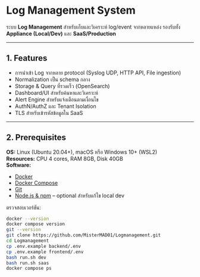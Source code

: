 # Log Management System

ระบบ **Log Management** สำหรับเก็บและวิเคราะห์ log/event จากหลายแหล่ง รองรับทั้ง **Appliance (Local/Dev)** และ **SaaS/Production**  

---

## 1. Features

- การนำเข้า Log จากหลาย protocol (Syslog UDP, HTTP API, File ingestion)
- Normalization เป็น schema กลาง
- Storage & Query ที่รวดเร็ว (OpenSearch)
- Dashboard/UI สำหรับค้นหาและวิเคราะห์
- Alert Engine สำหรับแจ้งเตือนตามเงื่อนไข
- AuthN/AuthZ และ Tenant Isolation
- TLS สำหรับเข้ารหัสข้อมูลใน SaaS

---

## 2. Prerequisites

**OS:** Linux (Ubuntu 20.04+), macOS หรือ Windows 10+ (WSL2)  
**Resources:** CPU 4 cores, RAM 8GB, Disk 40GB  
**Software:**

- [Docker](https://www.docker.com/)
- [Docker Compose](https://docs.docker.com/compose/)
- [Git](https://git-scm.com/)
- [Node.js & npm](https://nodejs.org/) – optional สำหรับแก้ไข local dev

ตรวจสอบเวอร์ชัน:

```bash
docker --version
docker compose version
git --version
git clone https://github.com/MisterMAD01/Logmanagement.git
cd Logmanagement
cp .env.example backend/.env
cp .env.example frontend/.env
bash run.sh dev
bash run.sh saas
docker compose ps
